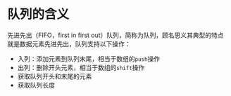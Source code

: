 # 队列的含义

先进先出（FIFO，first in first out）队列，简称为队列，顾名思义其典型的特点就是数据元素先进先出，队列支持以下操作：

- 入列：添加元素到队列末尾，相当于数组的`push`操作
- 出列：删除开头元素，相当于数组的`shift`操作
- 获取队列开头和末尾的元素
- 获取队列长度

